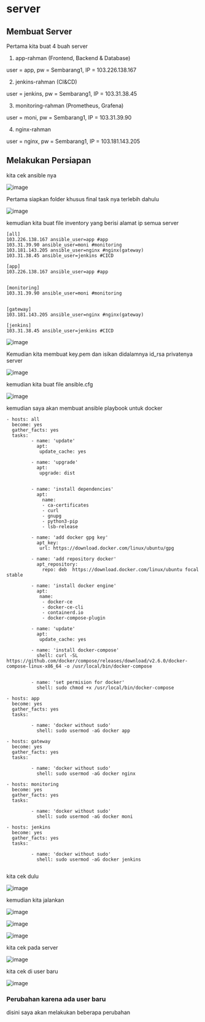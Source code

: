 # server

## Membuat Server

Pertama kita buat 4 buah server

1. app-rahman (Frontend, Backend & Database)

user = app, pw = Sembarang1, IP = 103.226.138.167

2. jenkins-rahman (CI&CD)

user = jenkins, pw = Sembarang1, IP = 103.31.38.45

3. monitoring-rahman (Prometheus, Grafena)

user = moni, pw = Sembarang1, IP = 103.31.39.90

4. nginx-rahman 

user = nginx, pw = Sembarang1, IP = 103.181.143.205

## Melakukan Persiapan 

kita cek ansible nya

![image](https://user-images.githubusercontent.com/99697182/176092311-fe03256f-3b08-4209-be36-bb13a08a542b.png)

Pertama siapkan folder khusus final task nya terlebih dahulu

![image](https://user-images.githubusercontent.com/99697182/176055065-a8fd69f4-9f8a-400f-83bb-a025b4456597.png)

kemudian kita buat file inventory yang berisi alamat ip semua server 

```
[all]
103.226.138.167 ansible_user=app #app
103.31.39.90 ansible_user=moni #monitoring
103.181.143.205 ansible_user=nginx #nginx(gateway)
103.31.38.45 ansible_user=jenkins #CICD

[app]
103.226.138.167 ansible_user=app #app


[monitoring]
103.31.39.90 ansible_user=moni #monitoring


[gateway]
103.181.143.205 ansible_user=nginx #nginx(gateway)

[jenkins]
103.31.38.45 ansible_user=jenkins #CICD

```

![image](https://user-images.githubusercontent.com/99697182/176057425-f2ad9248-0680-4bf7-9173-8c0ae23b31f3.png)

Kemudian kita membuat key.pem dan isikan didalamnya id_rsa privatenya server

![image](https://user-images.githubusercontent.com/99697182/176090962-12893901-f684-47f9-9f66-431f34855c26.png)

kemudian kita buat file ansible.cfg 

![image](https://user-images.githubusercontent.com/99697182/176091156-f77b83ac-2121-4c50-88e6-9797beab005a.png)

kemudian saya akan membuat ansible playbook untuk docker

```
- hosts: all
  become: yes
  gather_facts: yes
  tasks:
         - name: 'update'
           apt:
            update_cache: yes

         - name: 'upgrade'
           apt:
            upgrade: dist


         - name: 'install dependencies'
           apt:
             name:
             - ca-certificates
             - curl
             - gnupg
             - python3-pip
             - lsb-release

         - name: 'add docker gpg key'
           apt_key:
            url: https://download.docker.com/linux/ubuntu/gpg

         - name: 'add repository docker'
           apt_repository:
             repo: deb  https://download.docker.com/linux/ubuntu focal stable

         - name: 'install docker engine'
           apt: 
            name:
             - docker-ce
             - docker-ce-cli
             - containerd.io
             - docker-compose-plugin

         - name: 'update'
           apt:
            update_cache: yes

         - name: 'install docker-compose'
           shell: curl -SL https://github.com/docker/compose/releases/download/v2.6.0/docker-compose-linux-x86_64 -o /usr/local/bin/docker-compose


         - name: 'set permision for docker'
           shell: sudo chmod +x /usr/local/bin/docker-compose
           
- hosts: app
  become: yes
  gather_facts: yes
  tasks:
     
         - name: 'docker without sudo'
           shell: sudo usermod -aG docker app
           
- hosts: gateway
  become: yes
  gather_facts: yes
  tasks:
     
         - name: 'docker without sudo'
           shell: sudo usermod -aG docker nginx
  
- hosts: monitoring
  become: yes
  gather_facts: yes
  tasks:
     
         - name: 'docker without sudo'
           shell: sudo usermod -aG docker moni
           
- hosts: jenkins
  become: yes
  gather_facts: yes
  tasks:
     
         - name: 'docker without sudo'
           shell: sudo usermod -aG docker jenkins
           
```

kita cek dulu

![image](https://user-images.githubusercontent.com/99697182/176188291-337d2180-3c20-4156-88df-5ff7c5aeb076.png)

kemudian kita jalankan

![image](https://user-images.githubusercontent.com/99697182/176189827-342e6df4-6815-4685-8ec5-499b0524e36d.png)

![image](https://user-images.githubusercontent.com/99697182/176189932-a3a6aeb1-be21-4819-a633-74cb3c7bc075.png)

![image](https://user-images.githubusercontent.com/99697182/176190014-31d96ae9-852a-4fc9-b008-13ac418f0159.png)

kita cek pada server

![image](https://user-images.githubusercontent.com/99697182/176190392-0c347122-9e58-4d26-83bd-86c82da19877.png)

kita cek di user baru

![image](https://user-images.githubusercontent.com/99697182/176195857-7597a5a2-8f38-4608-91f9-293c11b49c6d.png)

### Perubahan karena ada user baru

disini saya akan melakukan beberapa perubahan













